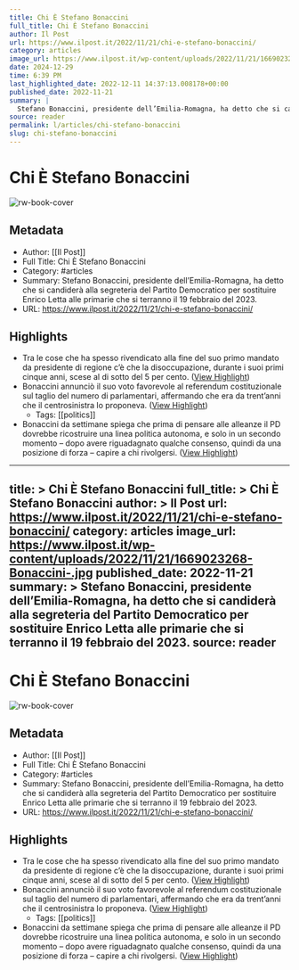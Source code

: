```yaml
---
title: Chi È Stefano Bonaccini
full_title: Chi È Stefano Bonaccini
author: Il Post
url: https://www.ilpost.it/2022/11/21/chi-e-stefano-bonaccini/
category: articles
image_url: https://www.ilpost.it/wp-content/uploads/2022/11/21/1669023268-Bonaccini-.jpg
date: 2024-12-29
time: 6:39 PM
last_highlighted_date: 2022-12-11 14:37:13.008178+00:00
published_date: 2022-11-21
summary: |
  Stefano Bonaccini, presidente dell’Emilia-Romagna, ha detto che si candiderà alla segreteria del Partito Democratico per sostituire Enrico Letta alle primarie che si terranno il 19 febbraio del 2023.
source: reader
permalink: l/articles/chi-stefano-bonaccini
slug: chi-stefano-bonaccini
---
```

# Chi È Stefano Bonaccini

![rw-book-cover](https://www.ilpost.it/wp-content/uploads/2022/11/21/1669023268-Bonaccini-.jpg)

## Metadata
- Author: [[Il Post]]
- Full Title: Chi È Stefano Bonaccini
- Category: #articles
- Summary: Stefano Bonaccini, presidente dell’Emilia-Romagna, ha detto che si candiderà alla segreteria del Partito Democratico per sostituire Enrico Letta alle primarie che si terranno il 19 febbraio del 2023.
- URL: https://www.ilpost.it/2022/11/21/chi-e-stefano-bonaccini/

## Highlights
- Tra le cose che ha spesso rivendicato alla fine del suo primo mandato da presidente di regione c’è che la disoccupazione, durante i suoi primi cinque anni, scese al di sotto del 5 per cento. ([View Highlight](https://read.readwise.io/read/01gm0swp6vmgz7gw339234y8c4))
- Bonaccini annunciò il suo voto favorevole al referendum costituzionale sul taglio del numero di parlamentari, affermando che era da trent’anni che il centrosinistra lo proponeva. ([View Highlight](https://read.readwise.io/read/01gm0st8pxvsaxmzfm2516hkb6))
    - Tags: [[politics]] 
- Bonaccini da settimane spiega che prima di pensare alle alleanze il PD dovrebbe ricostruire una linea politica autonoma, e solo in un secondo momento – dopo avere riguadagnato qualche consenso, quindi da una posizione di forza – capire a chi rivolgersi. ([View Highlight](https://read.readwise.io/read/01gm0sw4ry2c8fpb5269n0qy39))


---
title: >
  Chi È Stefano Bonaccini
full_title: >
  Chi È Stefano Bonaccini
author: >
  Il Post
url: https://www.ilpost.it/2022/11/21/chi-e-stefano-bonaccini/
category: articles
image_url: https://www.ilpost.it/wp-content/uploads/2022/11/21/1669023268-Bonaccini-.jpg
published_date: 2022-11-21
summary: >
  Stefano Bonaccini, presidente dell’Emilia-Romagna, ha detto che si candiderà alla segreteria del Partito Democratico per sostituire Enrico Letta alle primarie che si terranno il 19 febbraio del 2023.
source: reader
---
# Chi È Stefano Bonaccini

![rw-book-cover](https://www.ilpost.it/wp-content/uploads/2022/11/21/1669023268-Bonaccini-.jpg)

## Metadata
- Author: [[Il Post]]
- Full Title: Chi È Stefano Bonaccini
- Category: #articles
- Summary: Stefano Bonaccini, presidente dell’Emilia-Romagna, ha detto che si candiderà alla segreteria del Partito Democratico per sostituire Enrico Letta alle primarie che si terranno il 19 febbraio del 2023.
- URL: https://www.ilpost.it/2022/11/21/chi-e-stefano-bonaccini/

## Highlights
- Tra le cose che ha spesso rivendicato alla fine del suo primo mandato da presidente di regione c’è che la disoccupazione, durante i suoi primi cinque anni, scese al di sotto del 5 per cento. ([View Highlight](https://read.readwise.io/read/01gm0swp6vmgz7gw339234y8c4))
- Bonaccini annunciò il suo voto favorevole al referendum costituzionale sul taglio del numero di parlamentari, affermando che era da trent’anni che il centrosinistra lo proponeva. ([View Highlight](https://read.readwise.io/read/01gm0st8pxvsaxmzfm2516hkb6))
    - Tags: [[politics]] 
- Bonaccini da settimane spiega che prima di pensare alle alleanze il PD dovrebbe ricostruire una linea politica autonoma, e solo in un secondo momento – dopo avere riguadagnato qualche consenso, quindi da una posizione di forza – capire a chi rivolgersi. ([View Highlight](https://read.readwise.io/read/01gm0sw4ry2c8fpb5269n0qy39))


